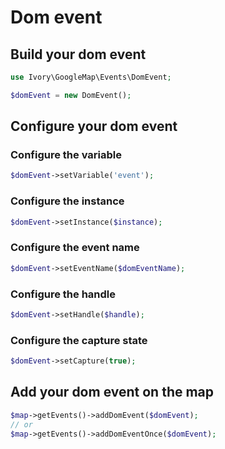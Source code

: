 # Dom event

## Build your dom event

``` php
use Ivory\GoogleMap\Events\DomEvent;

$domEvent = new DomEvent();
```

## Configure your dom event

### Configure the variable

``` php
$domEvent->setVariable('event');
```

### Configure the instance

``` php
$domEvent->setInstance($instance);
```

### Configure the event name

``` php
$domEvent->setEventName($domEventName);
```

### Configure the handle

``` php
$domEvent->setHandle($handle);
```

### Configure the capture state

``` php
$domEvent->setCapture(true);
```

## Add your dom event on the map

``` php
$map->getEvents()->addDomEvent($domEvent);
// or
$map->getEvents()->addDomEventOnce($domEvent);
```
